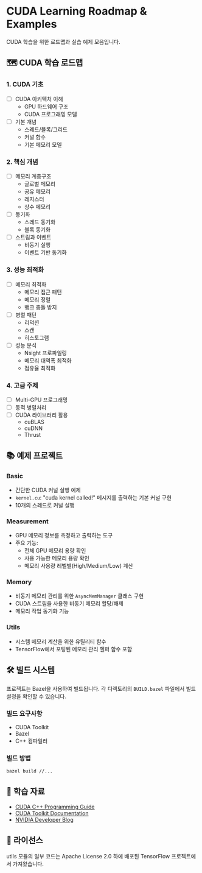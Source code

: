 # CUDA Learning Roadmap & Examples

CUDA 학습을 위한 로드맵과 실습 예제 모음입니다.

## 🗺️ CUDA 학습 로드맵

### 1. CUDA 기초

- [ ] CUDA 아키텍처 이해
  - GPU 하드웨어 구조
  - CUDA 프로그래밍 모델
- [ ] 기본 개념
  - 스레드/블록/그리드
  - 커널 함수
  - 기본 메모리 모델

### 2. 핵심 개념

- [ ] 메모리 계층구조
  - 글로벌 메모리
  - 공유 메모리
  - 레지스터
  - 상수 메모리
- [ ] 동기화
  - 스레드 동기화
  - 블록 동기화
- [ ] 스트림과 이벤트
  - 비동기 실행
  - 이벤트 기반 동기화

### 3. 성능 최적화

- [ ] 메모리 최적화
  - 메모리 접근 패턴
  - 메모리 정렬
  - 뱅크 충돌 방지
- [ ] 병렬 패턴
  - 리덕션
  - 스캔
  - 히스토그램
- [ ] 성능 분석
  - Nsight 프로파일링
  - 메모리 대역폭 최적화
  - 점유율 최적화

### 4. 고급 주제

- [ ] Multi-GPU 프로그래밍
- [ ] 동적 병렬처리
- [ ] CUDA 라이브러리 활용
  - cuBLAS
  - cuDNN
  - Thrust

## 📚 예제 프로젝트

### Basic

- 간단한 CUDA 커널 실행 예제
- `kernel.cu`: "cuda kernel called!" 메시지를 출력하는 기본 커널 구현
- 10개의 스레드로 커널 실행

### Measurement

- GPU 메모리 정보를 측정하고 출력하는 도구
- 주요 기능:
  - 전체 GPU 메모리 용량 확인
  - 사용 가능한 메모리 용량 확인
  - 메모리 사용량 레벨별(High/Medium/Low) 계산

### Memory

- 비동기 메모리 관리를 위한 `AsyncMemManager` 클래스 구현
- CUDA 스트림을 사용한 비동기 메모리 할당/해제
- 메모리 작업 동기화 기능

### Utils

- 시스템 메모리 계산을 위한 유틸리티 함수
- TensorFlow에서 포팅된 메모리 관리 헬퍼 함수 포함

## 🛠️ 빌드 시스템

프로젝트는 Bazel을 사용하여 빌드됩니다. 각 디렉토리의 `BUILD.bazel` 파일에서 빌드 설정을 확인할 수 있습니다.

### 빌드 요구사항

- CUDA Toolkit
- Bazel
- C++ 컴파일러

### 빌드 방법

```bash
bazel build //...
```

## 📖 학습 자료

- [CUDA C++ Programming Guide](https://docs.nvidia.com/cuda/cuda-c-programming-guide/)
- [CUDA Toolkit Documentation](https://docs.nvidia.com/cuda/)
- [NVIDIA Developer Blog](https://developer.nvidia.com/blog)

## 📝 라이선스

utils 모듈의 일부 코드는 Apache License 2.0 하에 배포된 TensorFlow 프로젝트에서 가져왔습니다.

